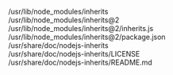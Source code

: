 /usr/lib/node\_modules/inherits  
/usr/lib/node\_modules/inherits@2  
/usr/lib/node\_modules/inherits@2/inherits.js  
/usr/lib/node\_modules/inherits@2/package.json  
/usr/share/doc/nodejs-inherits  
/usr/share/doc/nodejs-inherits/LICENSE  
/usr/share/doc/nodejs-inherits/README.md  
